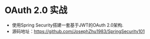 # OAuth 2.0 实战
* 使用Spring Security搭建一套基于JWT的OAuth 2.0架构.
* 源码地址：https://github.com/JosephZhu1983/SpringSecurity101
